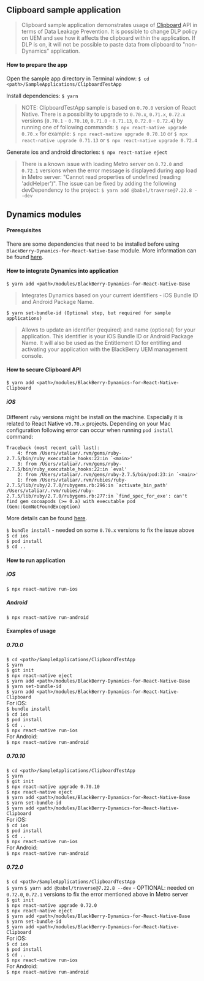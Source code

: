 ## Clipboard sample application
> Clipboard sample application demonstrates usage of [Clipboard](https://github.com/react-native-clipboard/clipboard/) API in terms of Data Leakage Prevention. It is possible to change DLP policy on UEM and see how it affects the clipboard within the application. If DLP is on, it will not be possible to paste data from clipboard to "non-Dynamics" application.

#### How to prepare the app
Open the sample app directory in Terminal window:
`$ cd <path>/SampleApplications/ClipboardTestApp`

Install dependencies:
`$ yarn`

> NOTE: ClipboardTestApp sample is based on `0.70.0` version of React Native. There is a possibility to upgrade to `0.70.x`, `0.71.x`, `0.72.x` versions (`0.70.1` - `0.70.10`, `0.71.0` - `0.71.13`, `0.72.0` - `0.72.4`) by running one of following commands:
`$ npx react-native upgrade 0.70.x`
for example:
`$ npx react-native upgrade 0.70.10`
or
`$ npx react-native upgrade 0.71.13`
or
`$ npx react-native upgrade 0.72.4`

Generate ios and android directories:
`$ npx react-native eject`

> There is a known issue with loading Metro server on `0.72.0` and `0.72.1` versions when the error message is displayed during app load in Metro server: "Cannot read properties of undefined (reading 'addHelper')". The issue can be fixed by adding the following devDependency to the project:
`$ yarn add @babel/traverse@7.22.8 --dev`  

## Dynamics modules
#### Prerequisites
There are some dependencies that need to be installed before using `BlackBerry-Dynamics-for-React-Native-Base` module. More information can be found [here](https://github.com/blackberry/BlackBerry-Dynamics-React-Native-SDK/tree/master/modules/BlackBerry-Dynamics-for-React-Native-Base#Preconditions).
#### How to integrate Dynamics into application
	$ yarn add <path>/modules/BlackBerry-Dynamics-for-React-Native-Base

> Integrates Dynamics based on your current identifiers - iOS Bundle ID and Android Package Name.

	$ yarn set-bundle-id (Optional step, but required for sample applications)

> Allows to update an identifier (required) and name (optional) for your application. This identifier is your iOS Bundle ID or Android Package Name. It will also be used as the Entitlement ID for entitling and activating your application with the BlackBerry UEM management console.

#### How to secure Clipboard API
	$ yarn add <path>/modules/BlackBerry-Dynamics-for-React-Native-Clipboard

##### iOS
Different `ruby` versions might be install on the machine. Especially it is related to React Native v`0.70.x` projects.
Depending on your Mac configuration following error can occur when running `pod install` command:
```
Traceback (most recent call last):
	4: from /Users/vtaliar/.rvm/gems/ruby-2.7.5/bin/ruby_executable_hooks:22:in `<main>'
	3: from /Users/vtaliar/.rvm/gems/ruby-2.7.5/bin/ruby_executable_hooks:22:in `eval'
	2: from /Users/vtaliar/.rvm/gems/ruby-2.7.5/bin/pod:23:in `<main>'
	1: from /Users/vtaliar/.rvm/rubies/ruby-2.7.5/lib/ruby/2.7.0/rubygems.rb:296:in `activate_bin_path'
/Users/vtaliar/.rvm/rubies/ruby-2.7.5/lib/ruby/2.7.0/rubygems.rb:277:in `find_spec_for_exe': can't find gem cocoapods (>= 0.a) with executable pod (Gem::GemNotFoundException)
```
More details can be found [here](https://medium.com/@pk60905/bundle-install-and-bundle-update-80f3d6f52214).

`$ bundle install` - needed on some `0.70.x` versions to fix the issue above  
`$ cd ios`  
`$ pod install`  
`$ cd ..`  

#### How to run application
##### iOS
`$ npx react-native run-ios`

##### Android
`$ npx react-native run-android`

#### Examples of usage
##### 0.70.0
`$ cd <path>/SampleApplications/ClipboardTestApp`  
`$ yarn`  
`$ git init`  
`$ npx react-native eject`  
`$ yarn add <path>/modules/BlackBerry-Dynamics-for-React-Native-Base`  
`$ yarn set-bundle-id`  
`$ yarn add <path>/modules/BlackBerry-Dynamics-for-React-Native-Clipboard`  
For iOS:  
`$ bundle install`  
`$ cd ios`  
`$ pod install`  
`$ cd ..`  
`$ npx react-native run-ios`  
For Android:  
`$ npx react-native run-android`  
##### 0.70.10
`$ cd <path>/SampleApplications/ClipboardTestApp`  
`$ yarn`  
`$ git init`  
`$ npx react-native upgrade 0.70.10`  
`$ npx react-native eject`  
`$ yarn add <path>/modules/BlackBerry-Dynamics-for-React-Native-Base`  
`$ yarn set-bundle-id`  
`$ yarn add <path>/modules/BlackBerry-Dynamics-for-React-Native-Clipboard`  
For iOS:  
`$ cd ios`  
`$ pod install`  
`$ cd ..`  
`$ npx react-native run-ios`  
For Android:  
`$ npx react-native run-android`
##### 0.72.0
`$ cd <path>/SampleApplications/ClipboardTestApp`  
`$ yarn` 
`$ yarn add @babel/traverse@7.22.8 --dev` - OPTIONAL: needed on `0.72.0`, `0.72.1` versions to fix the error mentioned above in Metro server  
`$ git init`  
`$ npx react-native upgrade 0.72.0`  
`$ npx react-native eject`  
`$ yarn add <path>/modules/BlackBerry-Dynamics-for-React-Native-Base`  
`$ yarn set-bundle-id`  
`$ yarn add <path>/modules/BlackBerry-Dynamics-for-React-Native-Clipboard`  
For iOS:  
`$ cd ios`  
`$ pod install`  
`$ cd ..`  
`$ npx react-native run-ios`  
For Android:  
`$ npx react-native run-android`
